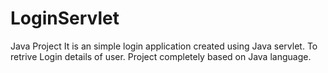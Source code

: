 # LoginServlet
Java Project
It is an simple login application created using Java servlet.
To retrive Login details of user.
Project completely based on Java language.
